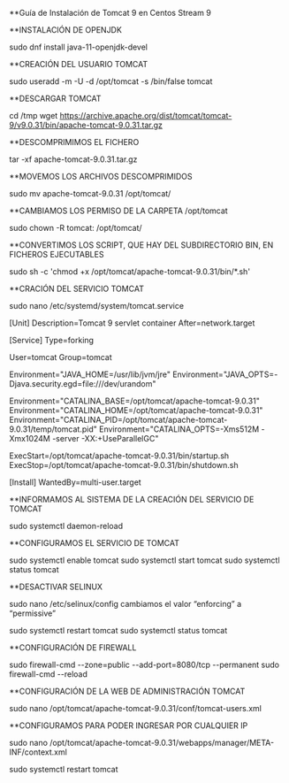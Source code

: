 **Guía de Instalación de Tomcat 9 en Centos Stream 9

**INSTALACIÓN DE OPENJDK

sudo dnf install java-11-openjdk-devel

**CREACIÓN DEL USUARIO TOMCAT

sudo useradd -m -U -d /opt/tomcat -s /bin/false tomcat

**DESCARGAR TOMCAT

cd /tmp
wget https://archive.apache.org/dist/tomcat/tomcat-9/v9.0.31/bin/apache-tomcat-9.0.31.tar.gz

**DESCOMPRIMIMOS EL FICHERO

tar -xf apache-tomcat-9.0.31.tar.gz

**MOVEMOS LOS ARCHIVOS DESCOMPRIMIDOS

sudo mv apache-tomcat-9.0.31 /opt/tomcat/

**CAMBIAMOS LOS PERMISO DE LA CARPETA /opt/tomcat

sudo chown -R tomcat: /opt/tomcat/

**CONVERTIMOS LOS SCRIPT, QUE HAY DEL SUBDIRECTORIO BIN, EN FICHEROS EJECUTABLES

sudo sh -c 'chmod +x /opt/tomcat/apache-tomcat-9.0.31/bin/*.sh'

**CRACIÓN DEL SERVICIO TOMCAT

sudo nano /etc/systemd/system/tomcat.service

[Unit]
Description=Tomcat 9 servlet container
After=network.target

[Service]
Type=forking

User=tomcat
Group=tomcat

Environment="JAVA_HOME=/usr/lib/jvm/jre"
Environment="JAVA_OPTS=-Djava.security.egd=file:///dev/urandom"

Environment="CATALINA_BASE=/opt/tomcat/apache-tomcat-9.0.31"
Environment="CATALINA_HOME=/opt/tomcat/apache-tomcat-9.0.31"
Environment="CATALINA_PID=/opt/tomcat/apache-tomcat-9.0.31/temp/tomcat.pid"
Environment="CATALINA_OPTS=-Xms512M -Xmx1024M -server -XX:+UseParallelGC"

ExecStart=/opt/tomcat/apache-tomcat-9.0.31/bin/startup.sh
ExecStop=/opt/tomcat/apache-tomcat-9.0.31/bin/shutdown.sh

[Install]
WantedBy=multi-user.target

**INFORMAMOS AL SISTEMA DE LA CREACIÓN DEL SERVICIO DE TOMCAT

sudo systemctl daemon-reload

**CONFIGURAMOS EL SERVICIO DE TOMCAT

sudo systemctl enable tomcat
sudo systemctl start tomcat
sudo systemctl status tomcat

**DESACTIVAR SELINUX

sudo nano /etc/selinux/config
cambiamos el valor “enforcing” a “permissive” 

sudo systemctl restart tomcat
sudo systemctl status tomcat

**CONFIGURACIÓN DE FIREWALL

sudo firewall-cmd --zone=public --add-port=8080/tcp --permanent 
sudo firewall-cmd --reload

**CONFIGURACIÓN DE LA WEB DE ADMINISTRACIÓN TOMCAT

sudo nano /opt/tomcat/apache-tomcat-9.0.31/conf/tomcat-users.xml
<tomcat-users>
   <role rolename="admin-gui"/>
   <role rolename="manager-gui"/>
   <user username="admin" password="contraseña que deseemos" roles="admin-gui,manager-gui"/>
</tomcat-users>

**CONFIGURAMOS PARA PODER INGRESAR POR CUALQUIER IP

sudo nano /opt/tomcat/apache-tomcat-9.0.31/webapps/manager/META-INF/context.xml

<Context antiResourceLocking="false" privileged="true" >
<!--
  <Valve className="org.apache.catalina.valves.RemoteAddrValve"
         allow="127\.\d+\.\d+\.\d+|::1|0:0:0:0:0:0:0:1" />
-->
</Context>

sudo systemctl restart tomcat
